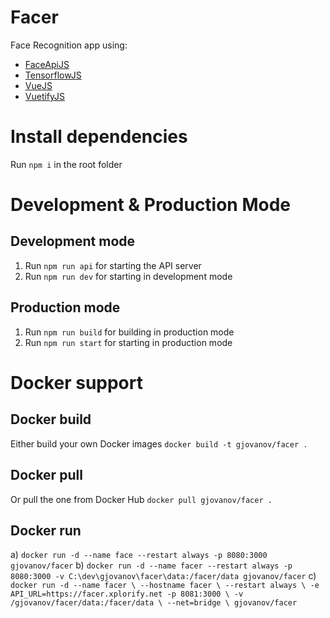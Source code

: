 # Facer
 Face Recognition app using:
 - [FaceApiJS](https://github.com/justadudewhohacks/face-api.js)
 - [TensorflowJS](https://github.com/tensorflow/tfjs)
 - [VueJS](https://github.com/vuejs/vue)
 - [VuetifyJS](https://github.com/vuetifyjs/vuetify)


# Install dependencies
Run `npm i` in the root folder

# Development & Production Mode

## Development mode
1. Run `npm run api` for starting the API server 
2. Run `npm run dev` for starting in development mode

## Production mode
1. Run `npm run build` for building in production mode
2. Run `npm run start` for starting in production mode

# Docker support

## Docker build
Either build your own Docker images
`docker build -t gjovanov/facer .`

## Docker pull
Or pull the one from Docker Hub
`docker pull gjovanov/facer .`

## Docker run
a) `docker run -d --name face --restart always -p 8080:3000 gjovanov/facer`
b) `docker run -d --name facer --restart always -p 8080:3000 -v C:\dev\gjovanov\facer\data:/facer/data gjovanov/facer`
c) `docker run -d --name facer \
    --hostname facer \
    --restart always \
    -e API_URL=https://facer.xplorify.net
    -p 8081:3000 \
    -v /gjovanov/facer/data:/facer/data \
    --net=bridge \
    gjovanov/facer`
